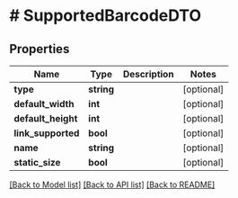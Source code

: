 # # SupportedBarcodeDTO

## Properties

Name | Type | Description | Notes
------------ | ------------- | ------------- | -------------
**type** | **string** |  | [optional]
**default_width** | **int** |  | [optional]
**default_height** | **int** |  | [optional]
**link_supported** | **bool** |  | [optional]
**name** | **string** |  | [optional]
**static_size** | **bool** |  | [optional]

[[Back to Model list]](../../README.md#models) [[Back to API list]](../../README.md#endpoints) [[Back to README]](../../README.md)
